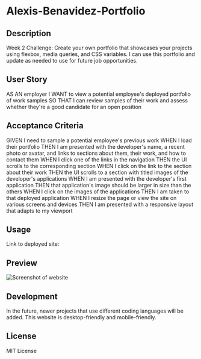 # Alexis-Benavidez-Portfolio

## Description
Week 2 Challenge: Create your own portfolio that showcases your projects using flexbox, media queries, and CSS variables. I can use this portfolio and update as needed to use for future job opportunities.

## User Story
AS AN employer
I WANT to view a potential employee's deployed portfolio of work samples
SO THAT I can review samples of their work and assess whether they're a good candidate for an open position

## Acceptance Criteria
GIVEN I need to sample a potential employee's previous work
WHEN I load their portfolio
THEN I am presented with the developer's name, a recent photo or avatar, and links to sections about them, their work, and how to contact them
WHEN I click one of the links in the navigation
THEN the UI scrolls to the corresponding section
WHEN I click on the link to the section about their work
THEN the UI scrolls to a section with titled images of the developer's applications
WHEN I am presented with the developer's first application
THEN that application's image should be larger in size than the others
WHEN I click on the images of the applications
THEN I am taken to that deployed application
WHEN I resize the page or view the site on various screens and devices
THEN I am presented with a responsive layout that adapts to my viewport

## Usage
Link to deployed site:

## Preview
![Screenshot of website](./assets/Images/Screen%20Shot%202022-10-20%20at%202.58.31%20PM.png)

## Development
In the future, newer projects that use different coding languages will be added. This website is desktop-friendly and mobile-friendly.

## License
MIT License

